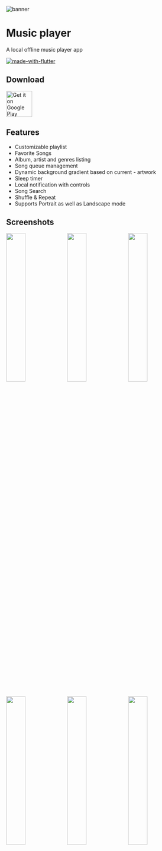 ![banner](https://user-images.githubusercontent.com/58967706/193892578-ac9c6fae-3d4f-4f3e-add5-2355c444ab25.png)


# Music player
A local offline music player app

[![made-with-flutter](https://img.shields.io/badge/Made%20with-Flutter-1f425f.svg)](https://flutter.dev/) 

## Download
[<img src="https://play.google.com/intl/en_us/badges/images/generic/en_badge_web_generic.png" alt="Get it on Google Play"  height="70"/>](https://play.google.com/store/apps/details?id=in.brototype.izn_music_player)


## Features
- Customizable playlist
- Favorite Songs
- Album, artist and genres listing 
- Song queue management
- Dynamic background gradient based on current - artwork
- Sleep timer
- Local notification with controls 
- Song Search
- Shuffle & Repeat
- Supports Portrait as well as Landscape mode

## Screenshots
<img src="https://user-images.githubusercontent.com/58967706/193893171-e51f4894-d1de-4cff-b7de-fb8c8c170830.png?raw=true" width="32%"> <img src="https://user-images.githubusercontent.com/58967706/193893534-319a118d-3a9c-4bb2-9836-7e0c40ddbf3b.png?raw=true" width="32%"> <img src="https://user-images.githubusercontent.com/58967706/193893669-659cd3b0-e1b6-4e24-b305-f1f099529721.png?raw=true" width="32%"> <img src="https://user-images.githubusercontent.com/58967706/193893810-da0b870f-0d12-41ce-bbf8-e036bd6f0033.png?raw=true" width="32%"> <img src="https://user-images.githubusercontent.com/58967706/193893911-941d56b0-57db-4092-86db-d2e131d72231.png?raw=true" width="32%">
<img src="https://user-images.githubusercontent.com/58967706/193894213-ab59a23c-bd41-4825-9500-6d944fd65a90.png?raw=true" width="32%">